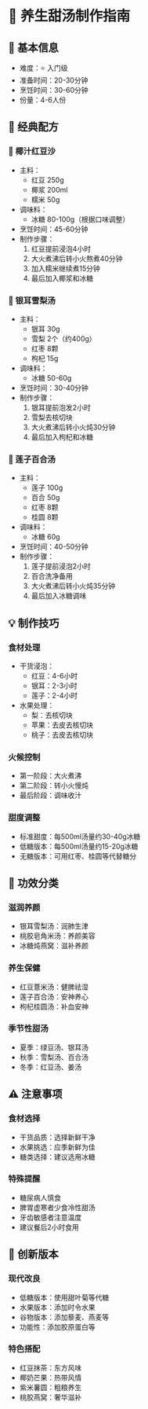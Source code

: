 # 🍯 养生甜汤制作指南

## 📝 基本信息
- 难度：⭐ 入门级
- 准备时间：20-30分钟
- 烹饪时间：30-60分钟
- 份量：4-6人份

## 🥘 经典配方

### 🥥 椰汁红豆沙
- 主料：
  - 红豆 250g
  - 椰浆 200ml
  - 糯米 50g
- 调味料：
  - 冰糖 80-100g（根据口味调整）
- 烹饪时间：45-60分钟
- 制作步骤：
  1. 红豆提前浸泡4小时
  2. 大火煮沸后转小火熬煮40分钟
  3. 加入糯米继续煮15分钟
  4. 最后加入椰浆和冰糖

### 🍐 银耳雪梨汤
- 主料：
  - 银耳 30g
  - 雪梨 2个（约400g）
  - 红枣 8颗
  - 枸杞 15g
- 调味料：
  - 冰糖 50-60g
- 烹饪时间：30-40分钟
- 制作步骤：
  1. 银耳提前泡发2小时
  2. 雪梨去核切块
  3. 大火煮沸后转小火炖30分钟
  4. 最后加入枸杞和冰糖

### 🥜 莲子百合汤
- 主料：
  - 莲子 100g
  - 百合 50g
  - 红枣 8颗
  - 桂圆 8颗
- 调味料：
  - 冰糖 60g
- 烹饪时间：40-50分钟
- 制作步骤：
  1. 莲子提前浸泡2小时
  2. 百合洗净备用
  3. 大火煮沸后转小火炖35分钟
  4. 最后加入冰糖调味

## 💡 制作技巧

### 食材处理
- 干货浸泡：
  - 红豆：4-6小时
  - 银耳：2-3小时
  - 莲子：2-4小时
- 水果处理：
  - 梨：去核切块
  - 苹果：去皮去核切块
  - 桃子：去皮去核切块

### 火候控制
- 第一阶段：大火煮沸
- 第二阶段：转小火慢炖
- 最后阶段：调味收汁

### 甜度调整
- 标准甜度：每500ml汤量约30-40g冰糖
- 低糖版本：每500ml汤量约15-20g冰糖
- 无糖版本：可用红枣、桂圆等代替糖分

## 🎯 功效分类

### 滋润养颜
- 银耳雪梨汤：润肺生津
- 桃胶皂角米汤：养颜美容
- 冰糖炖燕窝：滋补养颜

### 养生保健
- 红豆薏米汤：健脾祛湿
- 莲子百合汤：安神养心
- 枸杞桂圆汤：补血安神

### 季节性甜汤
- 夏季：绿豆汤、银耳汤
- 秋季：雪梨汤、百合汤
- 冬季：红豆汤、姜汤

## ⚠️ 注意事项

### 食材选择
- 干货品质：选择新鲜干净
- 水果挑选：应季新鲜为佳
- 糖类选择：建议选用冰糖

### 特殊提醒
- 糖尿病人慎食
- 脾胃虚寒者少食冷性甜汤
- 牙齿敏感者注意温度
- 建议餐后2小时食用

## 🎨 创新版本

### 现代改良
- 低糖版本：使用甜叶菊等代糖
- 水果版本：添加时令水果
- 谷物版本：添加藜麦、燕麦等
- 功能性：添加胶原蛋白等

### 特色搭配
- 红豆抹茶：东方风味
- 椰奶芒果：热带风情
- 紫米薯圆：粗粮养生
- 桃胶燕窝：奢华滋补